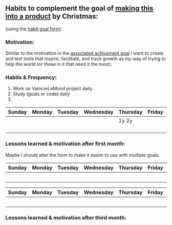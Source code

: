 ## Habits to complement the goal of [making this into a product](https://github.com/scott-rogers2008/VaincreLeMonde/blob/main/goals/current/production_goal.md) by Christmas:
(using the [habit goal form](https://github.com/scott-rogers2008/VaincreLeMonde/blob/main/goals/habit_goal_form.docx))

### Motivation:
Similar to the motivation in the [associated achivement goal](https://github.com/scott-rogers2008/VaincreLeMonde/blob/main/goals/current/production_goal.md)
I want to create and test tools that inspire, facilitate, and track growth as my way of trying to help the world (or those in it that need it the most).

### Habits & Frequency:
1. Work on VaincreLeMond project daily
2. Study (goals or code) daily
3. 

| Sunday | Monday | Tuesday | Wednesday | Thursday | Friday | Saturday|
|--------|--------|---------|-----------|----------|--------|---------|
|        |        |         |           |  1y 2y   |        |         |
|        |        |         |           |          |        |         |
|        |        |         |           |          |        |         |
|        |        |         |           |          |        |         |
|        |        |         |           |          |        |         |

### Lessons learned & motivation after first month:
Maybe I should alter the form to make it easier to use with multiple goals.

| Sunday | Monday | Tuesday | Wednesday | Thursday | Friday | Saturday|
|--------|--------|---------|-----------|----------|--------|---------|
|        |        |         |           |          |        |         |
|        |        |         |           |          |        |         |
|        |        |         |           |          |        |         |
|        |        |         |           |          |        |         |
|        |        |         |           |          |        |         |

| Sunday | Monday | Tuesday | Wednesday | Thursday | Friday | Saturday|
|--------|--------|---------|-----------|----------|--------|---------|
|        |        |         |           |          |        |         |
|        |        |         |           |          |        |         |
|        |        |         |           |          |        |         |
|        |        |         |           |          |        |         |
|        |        |         |           |          |        |         |

### Lessons learned & motivation after third month:
